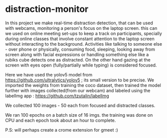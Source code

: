 # distraction-monitor
In this project we make real-time distraction detection, that can be used with webcams, monitoring a person's focus on the laptop screen. this can we used on online meeting set-ups to keep a track on participants, specially during online classes that involve constant attention to the laptop screen without interacting to the background. Activities like talking to someone else - over phone or physically, consuming food, sleeping, looking away from screen along with facial expressions or handling something else like a rubiks cube detects one as distracted. On the other hand gazing at the screen with eyes open (fully/partially while typing) is considered focused.

Here we have used the yolov5 model from https://github.com/ultralytics/yolov5 ; its small version to be precise. We imported the weights from training the coco dataset, then trained the model further with images collected(from our webcam) and labeled using the labelImg app : https://github.com/tzutalin/labelImg

We collected 100 images - 50 each from focused and distracted classes.

We ran 100 epochs on a batch size of 16 imgs. the training was done on CPU and each epoch took about an hour to complete.


P.S: will perhaps create a crome extension for gmeet :)
